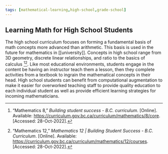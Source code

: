 ```yaml
---
tags: [mathematical-learning,high-school,grade-school]
---
```


## Learning Math for High School Students

The high school curriculum focuses on forming a fundamental basis of math concepts more advanced than arithmetic.  This basis is used in the future for mathematics in [[university]].  Concepts in high school range from 3D geometry, discrete linear relationships, and ratio to the basics of calculus [^1][^2].  Like most educational environments, students engage in the content be having an instructor teach them a lesson, then they complete activities from a textbook to ingrain the mathematical concepts in their head.  High school students can benefit from computational augmentation to make it easier for overworked teaching staff to provide quality education to each individual student as well as provide efficient learning strategies for incoming mathematicians.

[^1]: “Mathematics 8,” _Building student success - B.C. curriculum_. [Online]. Available: https://curriculum.gov.bc.ca/curriculum/mathematics/8/core. [Accessed: 28-Oct-2022].
[^2]: “Mathematics 12,” _Mathematics 12 | Building Student Success - B.C. Curriculum_. [Online]. Available: https://curriculum.gov.bc.ca/curriculum/mathematics/12/courses. [Accessed: 28-Oct-2022].